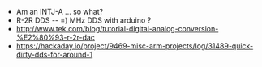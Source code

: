
-   Am an INTJ-A ... so what?
-   R-2R DDS -- =) MHz DDS with arduino ?
-   http://www.tek.com/blog/tutorial-digital-analog-conversion-%E2%80%93-r-2r-dac
-   https://hackaday.io/project/9469-misc-arm-projects/log/31489-quick-dirty-dds-for-around-1

